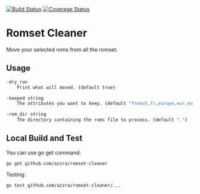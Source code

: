 [![Build Status](https://travis-ci.org/azzra/romset-cleaner.png)](https://travis-ci.org/azzra/romset-cleaner)
[![Coverage Status](https://coveralls.io/repos/github/azzra/romset-cleaner/badge.svg?branch=coverage)](https://coveralls.io/github/azzra/romset-cleaner?branch=coverage)

# Romset Cleaner

Move your selected roms from all the romset.

## Usage

```sh
-dry_run
    Print what will moved. (default true)

-keeped string
    The attributes you want to keep. (default "french,fr,europe,eur,eu,english,en,eng,uk,word,usa,us")

-rom_dir string
    The directory containing the roms file to process. (default ".")
```


## Local Build and Test

You can use go get command: 

    go get github.com/azzra/romset-cleaner

Testing:

    go test github.com/azzra/romset-cleaner/...

